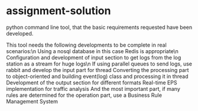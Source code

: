 # assignment-solution
python command line tool, that the basic requirements requested have been developed. 

This tool needs the following developments to be complete in real scenarios:\n
  Using a nosql database in this case Redis is appropriate\n
  Configuration and development of input section to get logs from the log station as a stream for huge logs\n
  If using parallel queues to send logs, use rabbit and develop the input part for thread
  Converting the processing part to object-oriented and building event(log) class and processing it in thread
  Development of the output section for different formats
  Real-time EPS implementation for traffic analysis
  And the most important part, if many rules are determined for the operation part, use a Business Rule Management System
  
